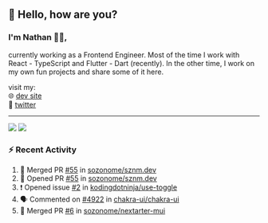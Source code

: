 ## 👋 Hello, how are you? 

### I'm Nathan 👨‍💻,

currently working as a Frontend Engineer. Most of the time I work with React - TypeScript and Flutter - Dart (recently). 
In the other time, I work on my own fun projects and share some of it here.

visit my:<br/>
🌐 [dev site](https://sznm.dev)<br/>
🦜 [twitter](https://twitter.com/sozonome)

---

![](https://komarev.com/ghpvc/?username=sozonome&color=grey)
![](https://hit.yhype.me/github/profile?user_id=17046154)

### :zap: Recent Activity

<!--START_SECTION:activity-->
1. 🎉 Merged PR [#55](https://github.com/sozonome/sznm.dev/pull/55) in [sozonome/sznm.dev](https://github.com/sozonome/sznm.dev)
2. 💪 Opened PR [#55](https://github.com/sozonome/sznm.dev/pull/55) in [sozonome/sznm.dev](https://github.com/sozonome/sznm.dev)
3. ❗️ Opened issue [#2](https://github.com/kodingdotninja/use-toggle/issues/2) in [kodingdotninja/use-toggle](https://github.com/kodingdotninja/use-toggle)
4. 🗣 Commented on [#4922](https://github.com/chakra-ui/chakra-ui/issues/4922) in [chakra-ui/chakra-ui](https://github.com/chakra-ui/chakra-ui)
5. 🎉 Merged PR [#6](https://github.com/sozonome/nextarter-mui/pull/6) in [sozonome/nextarter-mui](https://github.com/sozonome/nextarter-mui)
<!--END_SECTION:activity-->
